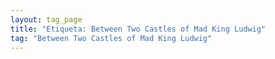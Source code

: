 ```yaml
---
layout: tag_page
title: "Etiqueta: Between Two Castles of Mad King Ludwig"
tag: "Between Two Castles of Mad King Ludwig"
---
```

